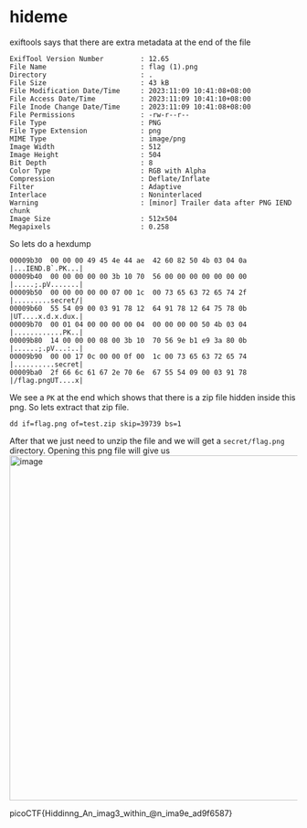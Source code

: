 # hideme

exiftools says that there are extra metadata at the end of the file
```
ExifTool Version Number         : 12.65
File Name                       : flag (1).png
Directory                       : .
File Size                       : 43 kB
File Modification Date/Time     : 2023:11:09 10:41:08+08:00
File Access Date/Time           : 2023:11:09 10:41:10+08:00
File Inode Change Date/Time     : 2023:11:09 10:41:08+08:00
File Permissions                : -rw-r--r--
File Type                       : PNG
File Type Extension             : png
MIME Type                       : image/png
Image Width                     : 512
Image Height                    : 504
Bit Depth                       : 8
Color Type                      : RGB with Alpha
Compression                     : Deflate/Inflate
Filter                          : Adaptive
Interlace                       : Noninterlaced
Warning                         : [minor] Trailer data after PNG IEND chunk
Image Size                      : 512x504
Megapixels                      : 0.258
```

So lets do a hexdump
```
00009b30  00 00 00 49 45 4e 44 ae  42 60 82 50 4b 03 04 0a  |...IEND.B`.PK...|
00009b40  00 00 00 00 00 3b 10 70  56 00 00 00 00 00 00 00  |.....;.pV.......|
00009b50  00 00 00 00 00 07 00 1c  00 73 65 63 72 65 74 2f  |.........secret/|
00009b60  55 54 09 00 03 91 78 12  64 91 78 12 64 75 78 0b  |UT....x.d.x.dux.|
00009b70  00 01 04 00 00 00 00 04  00 00 00 00 50 4b 03 04  |............PK..|
00009b80  14 00 00 00 08 00 3b 10  70 56 9e b1 e9 3a 80 0b  |......;.pV...:..|
00009b90  00 00 17 0c 00 00 0f 00  1c 00 73 65 63 72 65 74  |..........secret|
00009ba0  2f 66 6c 61 67 2e 70 6e  67 55 54 09 00 03 91 78  |/flag.pngUT....x|
```

We see a `PK` at the end which shows that there is a zip file hidden inside this png. So lets extract that zip file.
```
dd if=flag.png of=test.zip skip=39739 bs=1
```

After that we just need to unzip the file and we will get a `secret/flag.png` directory. Opening this png file will give us
<img width="604" alt="image" src="https://github.com/sesiliafenina/CTFs/assets/44059409/ebd75499-8452-4d86-a6bb-7acfc387fb99">

picoCTF{Hiddinng_An_imag3_within_@n_ima9e_ad9f6587}
